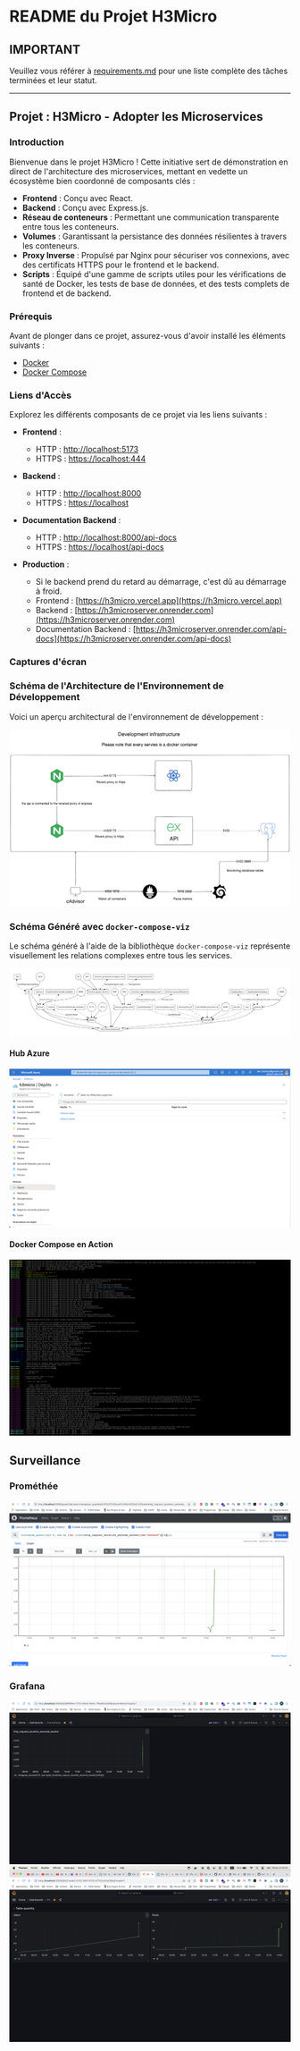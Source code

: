 # README du Projet H3Micro

## IMPORTANT

Veuillez vous référer à [requirements.md](./requirements.md) pour une liste complète des tâches terminées et leur statut.

---

## Projet : H3Micro - Adopter les Microservices

### Introduction

Bienvenue dans le projet H3Micro ! Cette initiative sert de démonstration en direct de l'architecture des microservices, mettant en vedette un écosystème bien coordonné de composants clés :

- **Frontend** : Conçu avec React.
- **Backend** : Conçu avec Express.js.
- **Réseau de conteneurs** : Permettant une communication transparente entre tous les conteneurs.
- **Volumes** : Garantissant la persistance des données résilientes à travers les conteneurs.
- **Proxy Inverse** : Propulsé par Nginx pour sécuriser vos connexions, avec des certificats HTTPS pour le frontend et le backend.
- **Scripts** : Équipé d'une gamme de scripts utiles pour les vérifications de santé de Docker, les tests de base de données, et des tests complets de frontend et de backend.

### Prérequis

Avant de plonger dans ce projet, assurez-vous d'avoir installé les éléments suivants :

- [Docker](https://www.docker.com/get-started)
- [Docker Compose](https://docs.docker.com/compose/install)

### Liens d'Accès

Explorez les différents composants de ce projet via les liens suivants :

- **Frontend** :

    - HTTP : [http://localhost:5173](http://localhost:5173)
    - HTTPS : [https://localhost:444](https://localhost:444)

- **Backend** :

    - HTTP : [http://localhost:8000](http://localhost:8000)
    - HTTPS : [https://localhost](https://localhost)

- **Documentation Backend** :

    - HTTP : [http://localhost:8000/api-docs](http://localhost:8000/api-docs)
    - HTTPS : [https://localhost/api-docs](https://localhost/api-docs)

- **Production** :

    - Si le backend prend du retard au démarrage, c'est dû au démarrage à froid.
    - Frontend : [https://h3micro.vercel.app](https://h3micro.vercel.app)
    - Backend : [https://h3microserver.onrender.com](https://h3microserver.onrender.com)
    - Documentation Backend : [https://h3microserver.onrender.com/api-docs](https://h3microserver.onrender.com/api-docs)

### Captures d'écran

### Schéma de l'Architecture de l'Environnement de Développement

Voici un aperçu architectural de l'environnement de développement :

![Architecture de l'Environnement de Développement](./images/diagram-export-18_10_2023%2011_30_56.png)

### Schéma Généré avec `docker-compose-viz`

Le schéma généré à l'aide de la bibliothèque `docker-compose-viz` représente visuellement les relations complexes entre tous les services.

![Visualisation de Docker Compose](./images/docker-compose.png)

#### Hub Azure

![Hub Azure](./images/azure_hub.png)

#### Docker Compose en Action

![Exécution de Docker Compose](./images/docker_compose_running.png)

## Surveillance

### Prométhée

![Prométhée](./images/Prometheus.png)

### Grafana

![Backend de Grafana](./images/Grafana%20backend.png)
![Postgres de Grafana](./images/Grafana%20PG.png)

